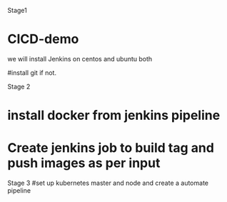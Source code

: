 Stage1

# CICD-demo
we will install  Jenkins on centos and ubuntu both

#install git  if not.

Stage 2
# install docker from jenkins pipeline

# Create jenkins job to build tag and push images as per input


Stage 3
#set up kubernetes  master and node and create a automate pipeline
